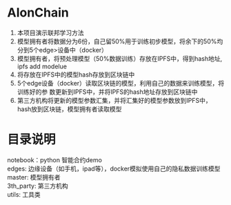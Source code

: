 # AIonChain

1. 本项目演示联邦学习方法
2. 模型拥有者将数据分为6份，自己留50%用于训练初步模型，将余下的50%均分到5个edge>设备中（docker）
3. 模型拥有者，将预处理模型（50%数据训练）存放在IPFS中，得到hash地址, ipfs add modelue
4. 将存放在IPFS中的模型hash存放到区块链中
5. 5个edge设备（docker）读取区块链的模型，利用自己的数据来训练模型，将训练好的参
数更新到IPFS中，并将IPFS的hash地址存放到区块链中
6. 第三方机构将更新的模型参数汇集，并将汇集好的模型参数放到IPFS中，hash放到区块链，模型拥有者读取模型

# 目录说明
notebook：python 智能合约demo </br>
edges: 边缘设备（如手机，ipad等），docker模拟使用自己的隐私数据训练模型</br>
master: 模型拥有者</br>
3th_party: 第三方机构</br>
utils: 工具类</br>
